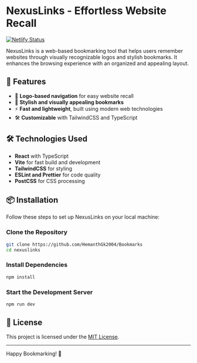 # NexusLinks - Effortless Website Recall
[![Netlify Status](https://api.netlify.com/api/v1/badges/7526eb66-80c6-4d08-8512-2c93ee7c0e0a/deploy-status)](https://app.netlify.com/sites/itzurbookmark/deploys)

NexusLinks is a web-based bookmarking tool that helps users remember websites through visually recognizable logos and stylish bookmarks. It enhances the browsing experience with an organized and appealing layout.

## 🚀 Features

- 📌 **Logo-based navigation** for easy website recall
- 🎨 **Stylish and visually appealing bookmarks**
- ⚡ **Fast and lightweight**, built using modern web technologies
- 🛠️ **Customizable** with TailwindCSS and TypeScript

## 🛠️ Technologies Used

- **React** with TypeScript
- **Vite** for fast build and development
- **TailwindCSS** for styling
- **ESLint and Prettier** for code quality
- **PostCSS** for CSS processing

## 📦 Installation

Follow these steps to set up NexusLinks on your local machine:

### Clone the Repository
```sh
git clone https://github.com/HemanthGk2004/Bookmarks
cd nexuslinks
```

### Install Dependencies
```sh
npm install
```

### Start the Development Server
```sh
npm run dev
```

## 📄 License
This project is licensed under the [MIT License](LICENSE).

---

Happy Bookmarking! 🚀


